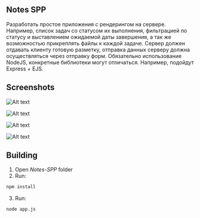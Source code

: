 ## Notes SPP
Разработать простое приложения с рендерингом на сервере. Например, список задач со статусом их выполнения, фильтрацией по статусу и выставлением ожидаемой даты завершения, а так же возможностью прикреплять файлы к каждой задаче. Сервер должен отдавать клиенту готовую разметку, отправка данных серверу должна осуществляться через отправку форм. Обязательно использование NodeJS, конкретные библиотеки могут отличаться. Например, подойдут Express + EJS.

## Screenshots
![Alt text](../images/Main.png?raw=true)

![Alt text](../images/MainFiltered.png?raw=true)

![Alt text](../images/NoteDetails.png?raw=true)

![Alt text](../images/NoteEdit.png?raw=true)

## Building
1. Open *Notes-SPP* folder
2. Run:
```bash
npm install
```
3. Run:
```bash
node app.js
```

